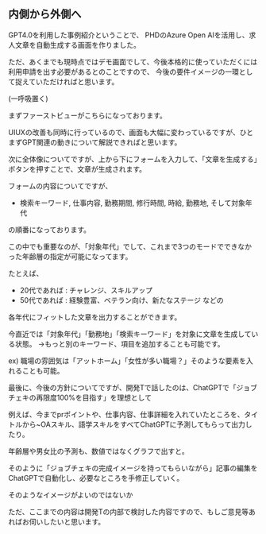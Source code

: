 
## 内側から外側へ

GPT4.0を利用した事例紹介ということで、
PHDのAzure Open AIを活用し、求人文章を自動生成する画面を作りました。

ただ、あくまでも現時点ではデモ画面でして、今後本格的に使っていただくには利用申請を出す必要があるとのことですので、
今後の要件イメージの一環として捉えていただければと思います。

(一呼吸置く)


まずファーストビューがこちらになっております。

UIUXの改善も同時に行っているので、画面も大幅に変わっているですが、ひとまずGPT関連の動きについて解説できればと思います。


次に全体像についてですが、上から下にフォームを入力して、「文章を生成する」ボタンを押すことで、文章が生成されます。


フォームの内容についてですが、

- 検索キーワード, 仕事内容, 勤務期間, 修行時間, 時給, 勤務地, そして対象年代

の順番になっております。

この中でも重要なのが、「対象年代」でして、これまで3つのモードでできなかった年齢層の指定が可能になってます。

たとえば、
- 20代であれば : チャレンジ、スキルアップ
- 50代であれば : 経験豊富、ベテラン向け、新たなステージ
などの

各年代にフィットした文章を出力することができます。


今直近では「対象年代」「勤務地」「検索キーワード」を対象に文章を生成している状態。
→もっと別のキーワード、項目を追加することも可能です。

ex) 職場の雰囲気は「アットホーム」「女性が多い職場？」そのような要素を入れることも可能。


最後に、今後の方針についてですが、開発Tで話したのは、ChatGPTで「ジョブチェキの再限度100%を目指す」を理想として

例えば、今までprポイントや、仕事内容、仕事詳細を入れていたところを、タイトルから~OAスキル、語学スキルをすべてChatGPTに予測してもらって出力したり。

年齢層や男女比の予測も、数値ではなくグラフで出すと。

そのように「ジョブチェキの完成イメージを持ってもらいながら」記事の編集をChatGPTで自動化し、必要なところを手修正していく。

そのようなイメージがよいのではないか


ただ、ここまでの内容は開発Tの内部で検討した内容ですので、もしご意見等あればお伺いしたいと思います。




































